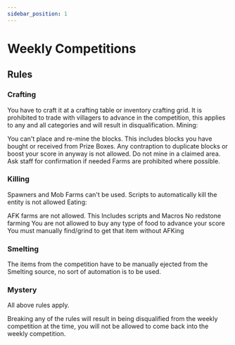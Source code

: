 ```yaml
---
sidebar_position: 1
---
```


# Weekly Competitions

## Rules

### Crafting

You have to craft it at a crafting table or inventory crafting grid. It is prohibited to trade with villagers to advance in the competition, this applies to any and all categories and will result in disqualification. 
Mining:

You can't place and re-mine the blocks. This includes blocks you have bought or received from Prize Boxes.
Any contraption to duplicate blocks or boost your score in anyway is not allowed.
Do not mine in a claimed area. Ask staff for confirmation if needed
Farms are prohibited where possible.

### Killing

Spawners and Mob Farms can't be used.
Scripts to automatically kill the entity is not allowed
Eating:

AFK farms are not allowed.  This Includes scripts and Macros
No redstone farming
You are not allowed to buy any type of food to advance your score
You must manually find/grind to get that item without AFKing

### Smelting

The items from the competition have to be manually ejected from the Smelting source, no sort of automation is to be used.

### Mystery

All above rules apply.
 

Breaking any of the rules will result in being disqualified from the weekly competition at the time, you will not be allowed to come back into the weekly competition.